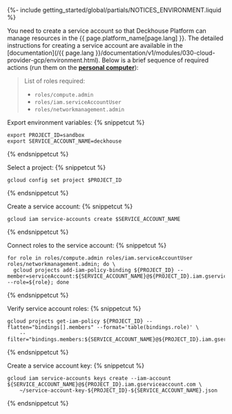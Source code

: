 {%- include getting_started/global/partials/NOTICES_ENVIRONMENT.liquid %}

You need to create a service account so that Deckhouse Platform can manage resources in the {{ page.platform_name[page.lang] }}. The detailed instructions for creating a service account are available in the [documentation](/{{ page.lang }}/documentation/v1/modules/030-cloud-provider-gcp/environment.html). Below is a brief sequence of required actions (run them on the **[personal computer](step2.html#installation-process)**):

> List of roles required:
> - `roles/compute.admin`
> - `roles/iam.serviceAccountUser`
> - `roles/networkmanagement.admin`

Export environment variables:
{% snippetcut %}
```shell
export PROJECT_ID=sandbox
export SERVICE_ACCOUNT_NAME=deckhouse
```
{% endsnippetcut %}

Select a project:
{% snippetcut %}
```shell
gcloud config set project $PROJECT_ID
```
{% endsnippetcut %}

Create a service account:
{% snippetcut %}
```shell
gcloud iam service-accounts create $SERVICE_ACCOUNT_NAME
```
{% endsnippetcut %}

Connect roles to the service account:
{% snippetcut %}
```shell
for role in roles/compute.admin roles/iam.serviceAccountUser roles/networkmanagement.admin; do \
  gcloud projects add-iam-policy-binding ${PROJECT_ID} --member=serviceAccount:${SERVICE_ACCOUNT_NAME}@${PROJECT_ID}.iam.gserviceaccount.com --role=${role}; done
```
{% endsnippetcut %}

Verify service account roles:
{% snippetcut %}
```shell
gcloud projects get-iam-policy ${PROJECT_ID} --flatten="bindings[].members" --format='table(bindings.role)' \
    --filter="bindings.members:${SERVICE_ACCOUNT_NAME}@${PROJECT_ID}.iam.gserviceaccount.com"
```
{% endsnippetcut %}

Create a service account key:
{% snippetcut %}
```shell
gcloud iam service-accounts keys create --iam-account ${SERVICE_ACCOUNT_NAME}@${PROJECT_ID}.iam.gserviceaccount.com \
    ~/service-account-key-${PROJECT_ID}-${SERVICE_ACCOUNT_NAME}.json
```
{% endsnippetcut %}
